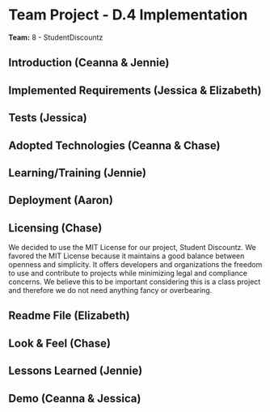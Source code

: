 # Team Project - D.4 Implementation

**Team:** 8 - StudentDiscountz

## Introduction (Ceanna & Jennie)


## Implemented Requirements (Jessica & Elizabeth)


## Tests (Jessica)


## Adopted Technologies (Ceanna & Chase)


## Learning/Training (Jennie)


## Deployment (Aaron)


## Licensing (Chase)
We decided to use the MIT License for our project, Student Discountz. We favored the MIT License because it maintains a good balance between openness and simplicity. It offers developers and organizations the freedom to use and contribute to projects while minimizing legal and compliance concerns. We believe this to be important considering this is a class project and therefore we do not need anything fancy or overbearing.

## Readme File (Elizabeth)


## Look & Feel (Chase)


## Lessons Learned (Jennie)


## Demo (Ceanna & Jessica)
